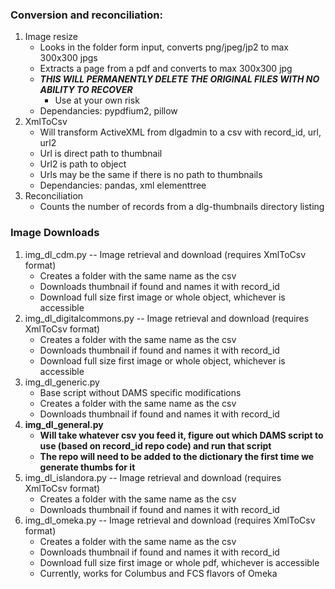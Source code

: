 ### Conversion and reconciliation:

1. Image resize
   * Looks in the folder form input, converts png/jpeg/jp2 to max 300x300 jpgs
   * Extracts a page from a pdf and converts to max 300x300 jpg
   * ***THIS WILL PERMANENTLY DELETE THE ORIGINAL FILES WITH NO ABILITY TO RECOVER***
     * Use at your own risk
   * Dependancies: pypdfium2, pillow
2. XmlToCsv
   * Will transform ActiveXML from dlgadmin to a csv with record_id, url, url2
   * Url is direct path to thumbnail
   * Url2 is path to object
   * Urls may be the same if there is no path to thumbnails
   * Dependancies: pandas, xml elementtree
3. Reconciliation
   * Counts the number of records from a dlg-thumbnails directory listing

### Image Downloads
1. img_dl_cdm.py -- Image retrieval and download (requires XmlToCsv format)
   * Creates a folder with the same name as the csv
   * Downloads thumbnail if found and names it with record_id
   * Download full size first image or whole object, whichever is accessible
2. img_dl_digitalcommons.py -- Image retrieval and download (requires XmlToCsv format)
   * Creates a folder with the same name as the csv
   * Downloads thumbnail if found and names it with record_id
   * Download full size first image or whole object, whichever is accessible
3. img_dl_generic.py
   * Base script without DAMS specific modifications
   * Creates a folder with the same name as the csv
   * Downloads thumbnail if found and names it with record_id
4. __img_dl_general.py__
   * __Will take whatever csv you feed it, figure out which DAMS script to use (based on record_id repo code) and run that script__
   * __The repo will need to be added to the dictionary the first time we generate thumbs for it__
5. img_dl_islandora.py -- Image retrieval and download (requires XmlToCsv format)
   * Creates a folder with the same name as the csv
   * Downloads thumbnail if found and names it with record_id
6. img_dl_omeka.py -- Image retrieval and download (requires XmlToCsv format)
   * Creates a folder with the same name as the csv
   * Downloads thumbnail if found and names it with record_id
   * Download full size first image or whole pdf, whichever is accessible
   * Currently, works for Columbus and FCS flavors of Omeka

   

